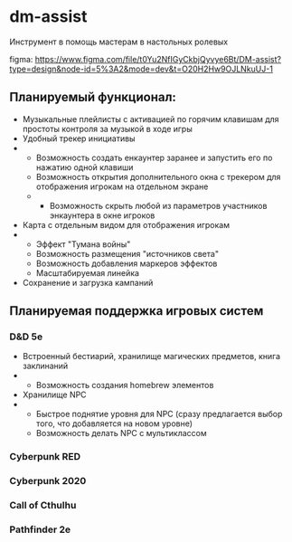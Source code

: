 # dm-assist
Инструмент в помощь мастерам в настольных ролевых

figma: https://www.figma.com/file/t0Yu2NfIGyCkbjQyvye6Bt/DM-assist?type=design&node-id=5%3A2&mode=dev&t=O20H2Hw9OJLNkuUJ-1

## Планируемый функционал:
- Музыкальные плейлисты с активацией по горячим клавишам для простоты контроля за музыкой в ходе игры
- Удобный трекер инициативы
- - Возможность создать енкаунтер заранее и запустить его по нажатию одной клавиши
  - Возможность открытия дополнительного окна с трекером для отображения игрокам на отдельном экране
  - - Возможность скрыть любой из параметров участников энкаунтера в окне игроков
- Карта с отдельным видом для отображения игрокам
- - Эффект "Тумана войны"
  - Возможность размещения "источников света"
  - Возможность добавления маркеров эффектов
  - Масштабируемая линейка
- Сохранение и загрузка кампаний

## Планируемая поддержка игровых систем
### D&D 5e
- Встроенный бестиарий, хранилище магических предметов, книга заклинаний
- - Возможность создания homebrew элементов
- Хранилище NPC
- - Быстрое поднятие уровня для NPC (сразу предлагается выбор того, что добавляется на новом уровне)
  - Возможность делать NPC с мультиклассом
 
### Cyberpunk RED
### Cyberpunk 2020
### Call of Cthulhu
### Pathfinder 2e
